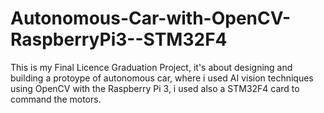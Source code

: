 # Autonomous-Car-with-OpenCV-RaspberryPi3--STM32F4
This is my Final Licence Graduation Project, it's about designing and building a protoype of autonomous car, where i used AI vision techniques using OpenCV with the Raspberry Pi 3, i used also a STM32F4 card to command the motors. 
